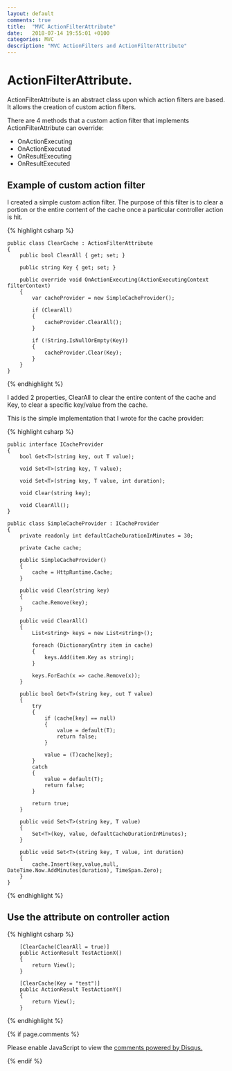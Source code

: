 ```yaml
---
layout: default
comments: true
title:  "MVC ActionFilterAttribute"
date:   2018-07-14 19:55:01 +0100
categories: MVC
description: "MVC ActionFilters and ActionFilterAttribute"
---
```

# [](#header-1) ActionFilterAttribute. 

ActionFilterAttribute is an abstract class upon which action filters are based. It allows the creation of custom action filters.

There are 4 methods that a custom action filter that implements ActionFilterAttribute can override:

- OnActionExecuting
- OnActionExecuted
- OnResultExecuting
- OnResultExecuted 

## [](#header-3) Example of custom action filter

I created a simple custom action filter. The purpose of this filter is to clear a portion or the entire content of the cache once a particular controller action is hit. 

{% highlight csharp %}

    public class ClearCache : ActionFilterAttribute
    {
        public bool ClearAll { get; set; }

        public string Key { get; set; }

        public override void OnActionExecuting(ActionExecutingContext filterContext)
        {
            var cacheProvider = new SimpleCacheProvider();

            if (ClearAll)
            {
                cacheProvider.ClearAll();
            }

            if (!String.IsNullOrEmpty(Key))
            {
                cacheProvider.Clear(Key);
            }
        }
    }

{% endhighlight %}


I added 2 properties, ClearAll to clear the entire content of the cache and Key, to clear a specific key/value from the cache.

This is the simple implementation that I wrote for the cache provider:

{% highlight csharp %}

    public interface ICacheProvider
    {
        bool Get<T>(string key, out T value);

        void Set<T>(string key, T value);

        void Set<T>(string key, T value, int duration);

        void Clear(string key);

        void ClearAll();
    }
	
	public class SimpleCacheProvider : ICacheProvider
    {
        private readonly int defaultCacheDurationInMinutes = 30;

        private Cache cache;

        public SimpleCacheProvider()
        {
            cache = HttpRuntime.Cache;
        }

        public void Clear(string key)
        {
            cache.Remove(key);
        }

        public void ClearAll()
        {
            List<string> keys = new List<string>();

            foreach (DictionaryEntry item in cache)
            {
                keys.Add(item.Key as string);
            }

            keys.ForEach(x => cache.Remove(x));
        }

        public bool Get<T>(string key, out T value)
        {
            try
            {
                if (cache[key] == null)
                {
                    value = default(T);
                    return false;
                }

                value = (T)cache[key];
            }
            catch
            {
                value = default(T);
                return false;
            }

            return true;
        }

        public void Set<T>(string key, T value)
        {
            Set<T>(key, value, defaultCacheDurationInMinutes);
        }

        public void Set<T>(string key, T value, int duration)
        {
            cache.Insert(key,value,null, DateTime.Now.AddMinutes(duration), TimeSpan.Zero);
        }
    }

{% endhighlight %}

## [](#header-3) Use the attribute on controller action

{% highlight csharp %}

        [ClearCache(ClearAll = true)]
        public ActionResult TestActionX()
        {
            return View();
        }
		
		[ClearCache(Key = "test")]
        public ActionResult TestActionY()
        {
            return View();
        }
		

{% endhighlight %} 

{% if page.comments %}

<div id="disqus_thread"></div>
<script>

/**
*  RECOMMENDED CONFIGURATION VARIABLES: EDIT AND UNCOMMENT THE SECTION BELOW TO INSERT DYNAMIC VALUES FROM YOUR PLATFORM OR CMS.
*  LEARN WHY DEFINING THESE VARIABLES IS IMPORTANT: https://disqus.com/admin/universalcode/#configuration-variables*/

var disqus_config = function () {
this.page.url = 'https://maciti.github.io/mvc/2018/07/13/MVC-ActionFilterAttribute.html';  // Replace PAGE_URL with your page's canonical URL variable
this.page.identifier = '2018-07-13-MVC ActionFilterAttribute'; // Replace PAGE_IDENTIFIER with your page's unique identifier variable
};

(function() { // DON'T EDIT BELOW THIS LINE
var d = document, s = d.createElement('script');
s.src = 'https://maciti-github-io.disqus.com/embed.js';
s.setAttribute('data-timestamp', +new Date());
(d.head || d.body).appendChild(s);
})();
</script>
<noscript>Please enable JavaScript to view the <a href="https://disqus.com/?ref_noscript">comments powered by Disqus.</a></noscript>
  
{% endif %}
